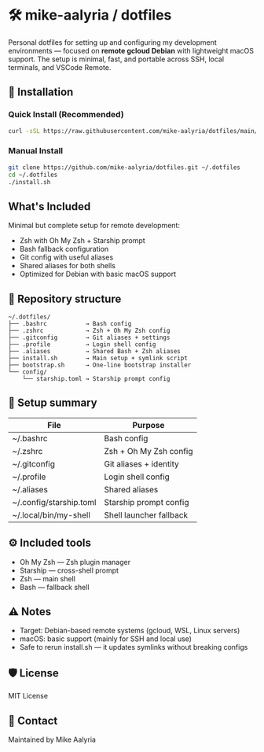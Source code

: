 # 🛠️ mike-aalyria / dotfiles

Personal dotfiles for setting up and configuring my development environments — focused on **remote gcloud Debian** with lightweight macOS support.
The setup is minimal, fast, and portable across SSH, local terminals, and VSCode Remote.

## 🚀 Installation

### Quick Install (Recommended)
```bash
curl -sSL https://raw.githubusercontent.com/mike-aalyria/dotfiles/main/bootstrap.sh | bash
```

### Manual Install
```bash
git clone https://github.com/mike-aalyria/dotfiles.git ~/.dotfiles
cd ~/.dotfiles
./install.sh
```

## What's Included

Minimal but complete setup for remote development:
- Zsh with Oh My Zsh + Starship prompt
- Bash fallback configuration
- Git config with useful aliases
- Shared aliases for both shells
- Optimized for Debian with basic macOS support

## 📂 Repository structure

```
~/.dotfiles/
├── .bashrc           → Bash config
├── .zshrc            → Zsh + Oh My Zsh config
├── .gitconfig        → Git aliases + settings
├── .profile          → Login shell config
├── .aliases          → Shared Bash + Zsh aliases
├── install.sh        → Main setup + symlink script
├── bootstrap.sh      → One-line bootstrap installer
└── config/
    └── starship.toml → Starship prompt config
```

## 🔗 Setup summary

| File | Purpose |
|------|---------|
| ~/.bashrc | Bash config |
| ~/.zshrc | Zsh + Oh My Zsh config |
| ~/.gitconfig | Git aliases + identity |
| ~/.profile | Login shell config |
| ~/.aliases | Shared aliases |
| ~/.config/starship.toml | Starship prompt config |
| ~/.local/bin/my-shell | Shell launcher fallback |

## ⚙ Included tools

- Oh My Zsh — Zsh plugin manager
- Starship — cross-shell prompt
- Zsh — main shell
- Bash — fallback shell

## ⚠ Notes

- Target: Debian-based remote systems (gcloud, WSL, Linux servers)
- macOS: basic support (mainly for SSH and local use)
- Safe to rerun install.sh — it updates symlinks without breaking configs

## 🛡️ License

MIT License

## 💬 Contact

Maintained by Mike Aalyria
